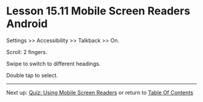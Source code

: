 # Lesson 15.11 Mobile Screen Readers Android

Settings >> Accessibility >> Talkback >> On.

Scroll: 2 fingers.

Swipe to switch to different headings.

Double tap to select.

- - -
Next up: [Quiz: Using Mobile Screen Readers](ND024_Part2_Lesson15_12.md) or return to [Table Of Contents](./ND024_TableOfContents.md)
